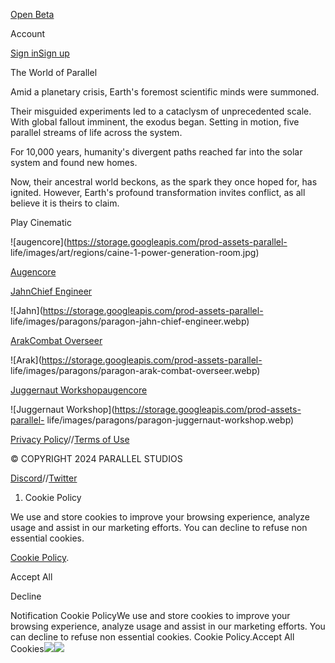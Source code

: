 [](/)[](/)

[](/)[](/)

[Open Beta](/download)

Account

[Sign in](/login)[Sign up](/signup)

The World of Parallel

Amid a planetary crisis, Earth's foremost scientific minds were summoned.

Their misguided experiments led to a cataclysm of unprecedented scale. With
global fallout imminent, the exodus began. Setting in motion, five parallel
streams of life across the system.

For 10,000 years, humanity's divergent paths reached far into the solar system
and found new homes.

Now, their ancestral world beckons, as the spark they once hoped for, has
ignited. However, Earth's profound transformation invites conflict, as all
believe it is theirs to claim.

Play Cinematic

![augencore](https://storage.googleapis.com/prod-assets-parallel-
life/images/art/regions/caine-1-power-generation-room.jpg)

[Augencore](/universe/parallels/augencore)

[JahnChief Engineer](/universe/paragons/jahn)

![Jahn](https://storage.googleapis.com/prod-assets-parallel-
life/images/paragons/paragon-jahn-chief-engineer.webp)

[ArakCombat Overseer](/universe/paragons/arak)

![Arak](https://storage.googleapis.com/prod-assets-parallel-
life/images/paragons/paragon-arak-combat-overseer.webp)

[Juggernaut Workshopaugencore](/universe/paragons/juggernaut-workshop)

![Juggernaut Workshop](https://storage.googleapis.com/prod-assets-parallel-
life/images/paragons/paragon-juggernaut-workshop.webp)

[Privacy Policy](/privacy-policy)//[Terms of Use](/terms-of-use)

© COPYRIGHT ⁨2024⁩ PARALLEL STUDIOS

[Discord](https://discord.gg/paralleltcg)//[Twitter](https://twitter.com/paralleltcg/)

  1. Cookie Policy

We use and store cookies to improve your browsing experience, analyze usage
and assist in our marketing efforts. You can decline to refuse non essential
cookies.

[Cookie Policy](/privacy-policy).

Accept All

Decline

Notification Cookie PolicyWe use and store cookies to improve your browsing
experience, analyze usage and assist in our marketing efforts. You can decline
to refuse non essential cookies. Cookie Policy.Accept All
Cookies![](https://t.co/1/i/adsct?bci=4&eci=3&event=%7B%7D&event_id=ecd44509-cc50-4fbb-8ea5-5da3e3d8e550&integration=advertiser&p_id=Twitter&p_user_id=0&pl_id=67460775-8021-4a06-b05a-4182534dd5ce&tw_document_href=https%3A%2F%2Fparallel.life%2Funiverse&tw_iframe_status=0&txn_id=okqpa&type=javascript&version=2.3.30)![](https://analytics.twitter.com/1/i/adsct?bci=4&eci=3&event=%7B%7D&event_id=ecd44509-cc50-4fbb-8ea5-5da3e3d8e550&integration=advertiser&p_id=Twitter&p_user_id=0&pl_id=67460775-8021-4a06-b05a-4182534dd5ce&tw_document_href=https%3A%2F%2Fparallel.life%2Funiverse&tw_iframe_status=0&txn_id=okqpa&type=javascript&version=2.3.30)

